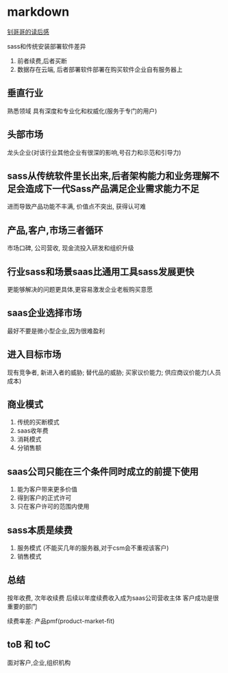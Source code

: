 # markdown

[钊哥哥的读后感](https://www.notion.so/jeremynote/2021-11-SaaS-bb15b67fd78149108e0f2961e1221b6b)

sass和传统安装部署软件差异

1. 前者续费,后者买断
2. 数据存在云端, 后者部署软件部署在购买软件企业自有服务器上

## 垂直行业

熟悉领域 具有深度和专业化和权威化(服务于专门的用户)

## 头部市场

龙头企业(对该行业其他企业有很深的影响,号召力和示范和引导力)

## sass从传统软件里长出来,后者架构能力和业务理解不足会造成下一代Sass产品满足企业需求能力不足

进而导致产品功能不丰满, 价值点不突出, 获得认可难

## 产品,客户,市场三者循环

市场口碑,  公司营收, 现金流投入研发和组织升级

## 行业sass和场景saas比通用工具sass发展更快

更能够解决的问题更具体,更容易激发企业老板购买意愿

## saas企业选择市场

最好不要是微小型企业,因为很难盈利

## 进入目标市场

现有竞争者, 新进入者的威胁; 替代品的威胁; 买家议价能力; 供应商议价能力(人员成本)

## 商业模式

1. 传统的买断模式
2. saas收年费
3. 消耗模式
4. 分销售额

## saas公司只能在三个条件同时成立的前提下使用

1. 能为客户带来更多价值
2. 得到客户的正式许可
3. 只在客户许可的范围内使用

## sass本质是续费

1. 服务模式 (不能买几年的服务器,对于csm会不重视该客户)
2. 销售模式

## 总结

按年收费, 次年收续费
后续以年度续费收入成为saas公司营收主体
客户成功是很重要的部门

续费率差: 产品pmf(product-market-fit)

## toB 和 toC

面对客户,企业,组织机构
